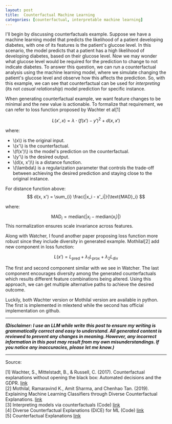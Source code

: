 ```yaml
---
layout: post
title:  Counterfactual Machine Learning
categories: [counterfactual, interpretable machine learning]
---
```


I'll begin by discussing counterfactuals example. Suppose we have a machine learning model that predicts the likelihood of a patient developing diabetes, with one of its features is the patient's glucose level. In this scenario, the model predicts that a patient has a high likelihood of developing diabetes, based on their glucose level. Now we may wonder what glucose level would be required for the prediction to change to not indicate diabetes. To answer this question, we can run a counterfactual analysis using the machine learning model, where we simulate changing the patient's glucose level and observe how this affects the prediction.
So, with this example, we can see that counterfactual can be used for *interpreting* (its not *casual relationship*) model prediction for specific instance.

When generating counterfactual example, we want feature changes to be minimal and the new value is actionable. To formalize that requirement, we can refer to loss function proposed by Wachter et al[1]

$$
L(x', x) = \lambda \cdot (f(x') - y')^2 + d(x, x')
$$

where:

- \\(x\\) is the original input.
- \\(x'\\) is the counterfactual.
- \\(f(x')\\) is the model's prediction on the counterfactual.
- \\(y'\\) is the desired output.
- \\(d(x, x')\\) is a distance function.
- \\(\lambda\\) is a regularization parameter that controls the trade-off between achieving the desired prediction and staying close to the original instance.

For distance function above:  
$$
d(x, x') = \sum_{i} \frac{|x_i - x'_i|}{\text{MAD}_i}
$$

where:

$$
\text{MAD}_i = \text{median}(|x_i - \text{median}(x_i)|)
$$
This normalization ensures scale invariance across features.

Along with Watcher, I found another paper proposing loss function more robust since they include diversity in generated example. Mothilal[2] add new component in loss function:

$$
L(x') = L_{\text{pred}} + \lambda_1 L_{\text{prox}} + \lambda_2 L_{\text{div}}
$$

The first and second component similar with we see in Watcher. The last component encourages diversity among the generated counterfactuals which results different feature combinations being altered. Using this approach, we can get multiple alternative paths to achieve the desired outcome.

Luckily, both Wachter version or Mothilal version are available in python. The first is implemented in mlextend while the second has official implementation on github.

---

***(Disclaimer: I use an LLM while write this post to ensure my writing is grammatically correct and easy to understand. All generated content is reviewed to prevent any changes in meaning. However, any incorrect information in this post may result from my own misunderstandings. If you notice any inaccuracies, please let me know.)***

---
Source:

[1] Wachter, S., Mittelstadt, B., & Russell, C. (2017). Counterfactual explanations without opening the black box: Automated decisions and the GDPR. [link](https://arxiv.org/abs/1711.00399)  
[2] Mothilal, Ramaravind K., Amit Sharma, and Chenhao Tan. (2019). Explaining Machine Learning Classifiers through Diverse Counterfactual Explanations. [link](https://arxiv.org/pdf/1905.07697)  
[3] Interpreting models via counterfactuals (Code) [link](https://rasbt.github.io/mlxtend/user_guide/evaluate/create_counterfactual/)  
[4] Diverse Counterfactual Explanations (DiCE) for ML (Code) [link](https://github.com/interpretml/DiCE)  
[5] Counterfactual Explanations [link](https://christophm.github.io/interpretable-ml-book/counterfactual.html)
